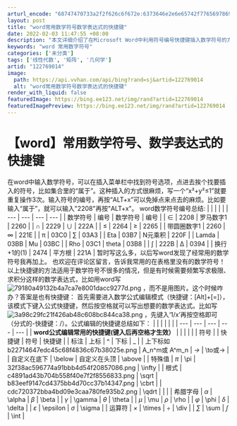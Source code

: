 ```yaml
---
arturl_encode: "68747470733a2f2f626c6f672e:6373646e2e6e65742f77656978696e5f34363531353938382f:61727469636c652f64657461696c732f313232373639303134"
layout: post
title: "word常用数学符号数学表达式的快捷键"
date: 2022-02-03 11:47:55 +08:00
description: "本文详细介绍了在Microsoft Word中利用符号编号快捷键插入数学符号的方法，包括常用符号的对"
keywords: "word 常用数字符号"
categories: ['未分类']
tags: ['线性代数', '矩阵', '几何学']
artid: "122769014"
image:
  path: https://api.vvhan.com/api/bing?rand=sj&artid=122769014
  alt: "word常用数学符号数学表达式的快捷键"
render_with_liquid: false
featuredImage: https://bing.ee123.net/img/rand?artid=122769014
featuredImagePreview: https://bing.ee123.net/img/rand?artid=122769014
---
```


# 【word】常用数学符号、数学表达式的快捷键
在word中输入数学符号，可以在插入菜单栏中找到符号选项，点进去挨个找要插入的符号，比如集合里的“属于”。这种插入的方式很麻烦，写一个“x²+y²≤1”就要重复操作3次。输入符号的编号，再按“ALT+x”可以免掉点来点去的麻烦。比如要输入“属于”，就可以输入"2208"再按"ALT+x"。
word数学符号编号总结:
| | | | |
| --- | --- | --- | --- |
| 数学符号 | 编号 | 数学符号 | 编号 |
| ∈ | 2208 | 罗马数字1 | 2260 |
| ∩ | 2229 | ∪ | 222A |
| ≤ | 2264 | ≥ | 2265 |
| 带圆圈数字1 | 2260 | ∞ | 221E |
| π | 03C0 | ∑ | 03A3 |
| Eta | 03B7 | N元乘积 | 220F |
| Lamda | 03BB | Mu | 03BC |
| Rho | 03C1 | theta | 03B8 |
| ∫ | 222B | Δ | 0394 |
| 换行+1的(1) | 2474 | 平方根 | 221A |
暂时写这么多，以后写word发现了经常用的数学符号我再加上。
也欢迎在评论区留言，告诉我常用的在表格里没有的数学符号！
以上快捷键的方法适用于数学符号不很多的情况，但是有时候需要频繁写求极限、求积分这样的数学表达式，比如用word写
![79180a49132b4a7ca7e8001dacc9277d.png](https://i-blog.csdnimg.cn/blog_migrate/25eb6d1c6de470fd788b4f81d6e7c972.png)
，而不是用图片。这个时候咋办？答案是也有快捷键：
首先需要进入数学公式编辑模式（快捷键：[Alt]+[=]），该模式下键入公式快捷键，然后按空格就可以写出想要的数学表达式。比如写
![3a98c29fc21f426ab48c608bc844ca38.png](https://i-blog.csdnimg.cn/blog_migrate/dd8e1ced24e7b0cf90d825516460a099.png)
，先键入‘1/x’再按空格即可（分式的-快捷键：/）。公式编辑的快捷键总结如下：
| | | | | |
| --- | --- | --- | --- | --- |
| **word公式编辑常用的快捷键(键入后再空格才生效）** | | | | |
| 符号 | | 快捷键 | 符号 | 快捷键 |
| 标注 | 上标 | ^ | 下标 | \_ |
| 上下标如 b22714647edc45c68f4836c67b38025e.png | A\_n^m或 A^m\_n | *→* | \to或-> |
| 自定义在底下 | \below | 自定义在头顶 | \above |
| 特殊值 | *π* | \pi | 32f38ac596774a91bbb4d54f20857086.png | \infty |
| 根式 | c4891ad43b704b558f40e7f2f8556833.png | \sqrt | b83eef9147cd4375bb4d70cc37b14347.png | \cbrt |
| cdc720372bba4bd09e3caa780fe935b2.png | \qdrt | | |
| 希腊字母 | *α* | \alpha | *β* | \beta |
| *γ* | \gamma | *θ* | \theta |
| *μ* | \mu | *ρ* | \rho |
| *φ* | \phi | *δ* | \delta |
| *ε* | \epsilon | *σ* | \sigma |
| 运算符 | *×* | \times | *÷* | \div |
| *∑* | \sum | *∫* | \int |